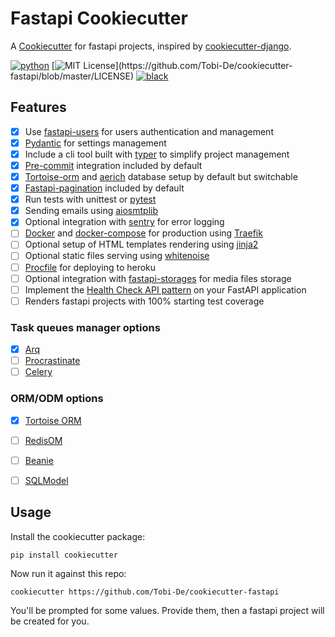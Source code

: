 # Fastapi Cookiecutter

A [Cookiecutter]() for fastapi projects, inspired by [cookiecutter-django](https://github.com/cookiecutter/cookiecutter-django).

[![python](https://img.shields.io/pypi/pyversions/cookiecutter-fastapi)](https://github.com/Tobi-De/cookiecutter-fastapi)
[![MIT License](https://img.shields.io/apm/l/atomic-design-ui.svg?)](https://github.com/Tobi-De/cookiecutter-fastapi/blob/master/LICENSE)
[![black](https://img.shields.io/badge/code%20style-black-000000.svg)](https://github.com/psf/black)


## Features

- [x] Use [fastapi-users](https://github.com/fastapi-users/fastapi-users) for users authentication and management
- [x] [Pydantic](https://pydantic-docs.helpmanual.io/) for settings management
- [x] Include a cli tool built with [typer](https://github.com/tiangolo/typer) to simplify project management
- [x] [Pre-commit](https://pre-commit.com/) integration included by default
- [x] [Tortoise-orm](https://tortoise.github.io/) and [aerich](https://github.com/tortoise/aerich) database setup by default but switchable
- [x] [Fastapi-pagination](https://github.com/uriyyo/fastapi-pagination) included by default
- [x] Run tests with unittest or [pytest](https://docs.pytest.org/en/7.1.x/)
- [x] Sending emails using [aiosmtplib](https://aiosmtplib.readthedocs.io/en/stable/client.html)
- [x] Optional integration with [sentry](https://docs.sentry.io/platforms/python/) for error logging
- [ ] [Docker](https://www.docker.com/) and [docker-compose](https://github.com/docker/compose) for production using [Traefik](https://github.com/traefik/traefik)
- [ ] Optional setup of HTML templates rendering using [jinja2](https://jinja.palletsprojects.com/en/3.1.x/)
- [ ] Optional static files serving using [whitenoise](http://whitenoise.evans.io/en/stable/)
- [ ] [Procfile](https://devcenter.heroku.com/articles/procfile) for deploying to heroku
- [ ] Optional integration with [fastapi-storages](https://github.com/Tobi-De/fastapi-storages) for media files storage
- [ ] Implement the [Health Check API pattern](https://microservices.io/patterns/observability/health-check-api.html) on your FastAPI application
- [ ] Renders fastapi projects with 100% starting test coverage

### Task queues manager options

 - [x] [Arq](https://github.com/samuelcolvin/arq)
 - [ ] [Procrastinate](https://github.com/procrastinate-org/procrastinate)
 - [ ] [Celery](https://github.com/celery/celery)

### ORM/ODM options

- [x] [Tortoise ORM](https://tortoise.github.io/)
- [ ] [RedisOM](https://github.com/redis/redis-om-python)
- [ ] [Beanie](https://github.com/roman-right/beanie)
- [ ] [SQLModel](https://github.com/tiangolo/sqlmodel)


## Usage

Install the cookiecutter package:

```shell
pip install cookiecutter
```

Now run it against this repo:

```shell
cookiecutter https://github.com/Tobi-De/cookiecutter-fastapi
```

You'll be prompted for some values. Provide them, then a fastapi project will be created for you.
